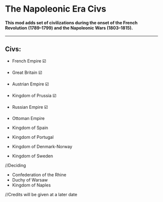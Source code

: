 # The Napoleonic Era Civs
  #### This mod adds set of civilizations during the onset of the French Revolution (1789–1799) and the Napoleonic Wars (1803–1815).
-----


## Civs:
- French Empire ☑️
- Great Britain ☑️
- Austrian Empire ☑️
- Kingdom of Prussia ☑️
- Russian Empire ☑️

  
- Ottoman Empire
- Kingdom of Spain
- Kingdom of Portugal
- Kingdom of Denmark-Norway
- Kingdom of Sweden
  
//Deciding
- Confederation of the Rhine
- Duchy of Warsaw
- Kingdom of Naples


//Credits will be given at a later date
